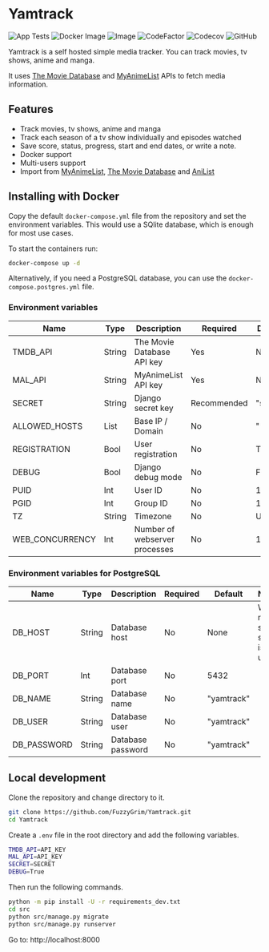 # Yamtrack

![App Tests](https://github.com/FuzzyGrim/Yamtrack/actions/workflows/app-tests.yml/badge.svg)
![Docker Image](https://github.com/FuzzyGrim/Yamtrack/actions/workflows/docker-image.yml/badge.svg)
![Image](https://ghcr-badge.egpl.dev/fuzzygrim/yamtrack/size)
![CodeFactor](https://www.codefactor.io/repository/github/fuzzygrim/yamtrack/badge)
![Codecov](https://codecov.io/github/FuzzyGrim/Yamtrack/branch/dev/graph/badge.svg?token=PWUG660120)
![GitHub](https://img.shields.io/badge/license-GPL--3.0-blue)

Yamtrack is a self hosted simple media tracker. You can track movies, tv shows, anime and manga.

It uses [The Movie Database](https://www.themoviedb.org/) and [MyAnimeList](https://myanimelist.net/) APIs to fetch media information.

## Features

- Track movies, tv shows, anime and manga
- Track each season of a tv show individually and episodes watched
- Save score, status, progress, start and end dates, or write a note.
- Docker support
- Multi-users support
- Import from [MyAnimeList](https://myanimelist.net/), [The Movie Database](https://www.themoviedb.org/) and [AniList](https://anilist.co/)

## Installing with Docker

Copy the default `docker-compose.yml` file from the repository and set the environment variables. This would use a SQlite database, which is enough for most use cases.

To start the containers run:

```bash
docker-compose up -d
```

Alternatively, if you need a PostgreSQL database, you can use the `docker-compose.postgres.yml` file.

### Environment variables

| Name            | Type   | Description                   | Required    | Default  | Notes                                                                                               |
| --------------- | ------ | ----------------------------- | ----------- | -------- | --------------------------------------------------------------------------------------------------- |
| TMDB_API        | String | The Movie Database API key    | Yes         | None     | Required for movies and tv shows                                                                    |
| MAL_API         | String | MyAnimeList API key           | Yes         | None     | Required for anime and manga                                                                        |
| SECRET          | String | Django secret key             | Recommended | "secret" | [SECRET_KEY](https://docs.djangoproject.com/en/stable/ref/settings/#secret-key)                     |
| ALLOWED_HOSTS   | List   | Base IP / Domain              | No          | "\*"     | [ALLOWED_HOSTS](https://docs.djangoproject.com/en/stable/ref/settings/#allowed-hosts)               |
| REGISTRATION    | Bool   | User registration             | No          | True     |                                                                                                     |
| DEBUG           | Bool   | Django debug mode             | No          | False    |                                                                                                     |
| PUID            | Int    | User ID                       | No          | 1000     |                                                                                                     |
| PGID            | Int    | Group ID                      | No          | 1000     |                                                                                                     |
| TZ              | String | Timezone                      | No          | UTC      |                                                                                                     |
| WEB_CONCURRENCY | Int    | Number of webserver processes | No          | 1        | [(2 x num cores) + 1](https://docs.gunicorn.org/en/latest/design.html#how-many-workers) recommended |

### Environment variables for PostgreSQL

| Name        | Type   | Description       | Required | Default    | Notes                        |
| ----------- | ------ | ----------------- | -------- | ---------- | ---------------------------- |
| DB_HOST     | String | Database host     | No       | None       | When not set, sqlite is used |
| DB_PORT     | Int    | Database port     | No       | 5432       |                              |
| DB_NAME     | String | Database name     | No       | "yamtrack" |                              |
| DB_USER     | String | Database user     | No       | "yamtrack" |                              |
| DB_PASSWORD | String | Database password | No       | "yamtrack" |                              |

## Local development

Clone the repository and change directory to it.

```bash
git clone https://github.com/FuzzyGrim/Yamtrack.git
cd Yamtrack
```

Create a `.env` file in the root directory and add the following variables.

```bash
TMDB_API=API_KEY
MAL_API=API_KEY
SECRET=SECRET
DEBUG=True
```

Then run the following commands.

```bash
python -m pip install -U -r requirements_dev.txt
cd src
python src/manage.py migrate
python src/manage.py runserver
```

Go to: http://localhost:8000
